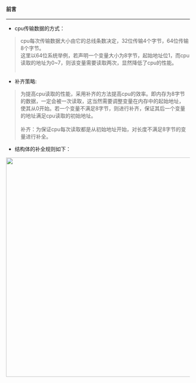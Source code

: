 #### 前言
-------------------------------------------------------------------------------------
- cpu传输数据的方式：<br>

> cpu每次传输数据大小由它的总线条数决定，32位传输4个字节，64位传输8个字节。<br>
> 这里以64位系统举例，若声明一个变量大小为8字节，起始地址位1，而cpu读取的地址为0~7，则该变量需要读取两次，显然降低了cpu的性能。<br>           

- 补齐策略:<br>

> 为提高cpu读取的性能，采用补齐的方法提高cpu的效率。即内存为8字节的数据，一定会被一次读取，这当然需要调整变量在内存中的起始地址，<br>
> 使其从0开始。若一个变量不满足8字节，则进行补齐，保证其后一个变量的地址满足cpu读取的初始地址。<br><br>
> 补齐：为保证cpu每次读取都是从初始地址开始，对长度不满足8字节的变量进行补全。<br>

- 结构体的补全规则如下：
<div align="center">
    <img src="https://github.com/xuanchengsunjin/Jim_note/new/sandbox/resource/img/C++/struct_memorary.png" width="600px">
</div>
<br>

